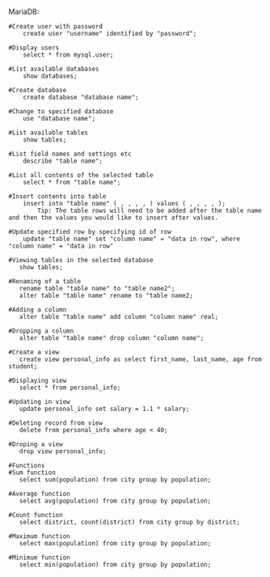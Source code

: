 
MariaDB:

	#Create user with password
		create user "username" identified by "password";
	
	#Display users
		select * from mysql.user;

	#List available databases
		show databases;

	#Create database
		create database "database name";
  
	#Change to specified database
		use "database name";
  
	#List available tables
		show tables;

	#List field names and settings etc
		describe "table name";

	#List all contents of the selected table
		select * from "table name";

	#Insert contents into table
		insert into "table name" ( , , , , ) values ( , , , , );
			Tip: The table rows will need to be added after the table name and then the values you would like to insert after values.

	#Update specified row by specifying id of row
		update "table name" set "column name" = "data in row", where "column name" = "data in row"

	#Viewing tables in the selected database
	   show tables;

	#Renaming of a table
	   rename table "table name" to "table name2";
	   alter table "table name" rename to "table name2;

    #Adding a column
	   alter table "table name" add column "column name" real;

	#Dropping a column
	   alter table "table name" drop column "column name";

    #Create a view
       create view personal_info as select first_name, last_name, age from student;

    #Displaying view
       select * from personal_info;

    #Updating in view
       update personal_info set salary = 1.1 * salary;

    #Deleting record from view
       delete from personal_info where age < 40;
    
	#Droping a view
       drop view personal_info;

    #Functions
    #Sum function
       select sum(population) from city group by population;

    #Average function
       select avg(population) from city group by population;

    #Count function
       select district, count(district) from city group by district;

    #Maximum function
       select max(population) from city group by population;

    #Minimum function
       select min(population) from city group by population;

	  

	
    
    
